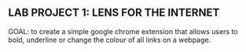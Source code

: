 LAB PROJECT 1: LENS FOR THE INTERNET
-------------------------------------------------
GOAL: to create a simple google chrome extension that allows users to bold, underline or change the colour of all links on a webpage.
